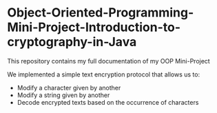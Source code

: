 # Object-Oriented-Programming-Mini-Project-Introduction-to-cryptography-in-Java
This repository contains my full documentation of my OOP Mini-Project

We implemented a simple text encryption protocol that allows us to:
* Modify a character given by another
* Modify a string given by another
* Decode encrypted texts based on the occurrence of characters
